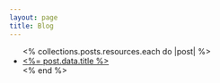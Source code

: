 ```yaml
---
layout: page
title: Blog
---
```


<ul class="list-disc list-inside space-y-4 text-xl">
  <% collections.posts.resources.each do |post| %>
    <li>
      <a href="<%= post.relative_url %>" class="text-blue-600 hover:underline">
        <%= post.data.title %>
      </a>
    </li>
  <% end %>
</ul>

